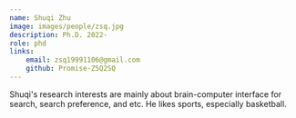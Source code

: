 ```yaml
---
name: Shuqi Zhu  
image: images/people/zsq.jpg  
description: Ph.D. 2022-  
role: phd  
links:  
    email: zsq19991106@gmail.com  
    github: Promise-Z5Q2SQ  
---
```


Shuqi's research interests are mainly about brain-computer interface for search, search preference, and etc. He likes sports, especially basketball.